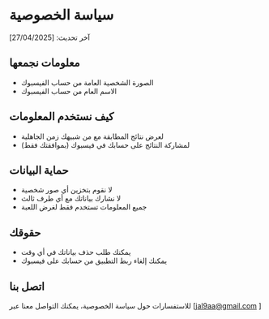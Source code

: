 # سياسة الخصوصية

آخر تحديث: [27/04/2025]

## معلومات نجمعها
- الصورة الشخصية العامة من حساب الفيسبوك
- الاسم العام من حساب الفيسبوك

## كيف نستخدم المعلومات
- لعرض نتائج المطابقة مع من شبيهك زمن الجاهلية
- لمشاركة النتائج على حسابك في فيسبوك (بموافقتك فقط)

## حماية البيانات
- لا نقوم بتخزين أي صور شخصية
- لا نشارك بياناتك مع أي طرف ثالث
- جميع المعلومات تستخدم فقط لغرض اللعبة

## حقوقك
- يمكنك طلب حذف بياناتك في أي وقت
- يمكنك إلغاء ربط التطبيق من حسابك على فيسبوك

## اتصل بنا
للاستفسارات حول سياسة الخصوصية، يمكنك التواصل معنا عبر [jal9aa@gmail.com ]
